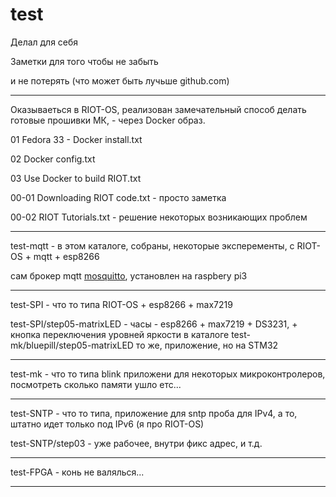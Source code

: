 # test

Делал для себя

Заметки для того чтобы не забыть

и не потерять (что может быть лучьше github.com)

**********************************************************************************************************
Оказываеться в RIOT-OS, реализован замечательный способ делать готовые прошивки МК, - через Docker образ.

01 Fedora 33 - Docker install.txt

02 Docker config.txt

03 Use Docker to build RIOT.txt


00-01 Downloading RIOT code.txt - просто заметка

00-02 RIOT Tutorials.txt        - решение некоторых возникающих проблем

**********************************************************************************************************

test-mqtt - в этом каталоге, собраны, некоторые эксперементы, с RIOT-OS + mqtt + esp8266 

сам брокер mqtt <a href="https://mosquitto.org/" title="mosquitto">mosquitto</a>, установлен на raspbery pi3

**********************************************************************************************************

test-SPI - что то типа RIOT-OS + esp8266 + max7219  


test-SPI/step05-matrixLED - часы - esp8266 + max7219  + DS3231, + кнопка переключения уровней яркости
  в каталоге 
test-mk/bluepill/step05-matrixLED
  то же, приложение, но на STM32

**********************************************************************************************************

test-mk - что то типа blink приложени для некоторых микроконтролеров, посмотреть сколько памяти ушло етс...

**********************************************************************************************************

test-SNTP - что то типа, приложение для sntp проба для IPv4, а то, штатно идет только под IPv6 (я про RIOT-OS)

test-SNTP/step03 - уже рабочее, внутри фикс адрес, и т.д.

**********************************************************************************************************

test-FPGA - конь не валялься...

**********************************************************************************************************

